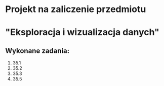 #  Projekt na zaliczenie przedmiotu   
# "Eksploracja i wizualizacja danych"

## Wykonane zadania:
1. 35.1
2. 35.2
3. 35.3
4. 35.5

